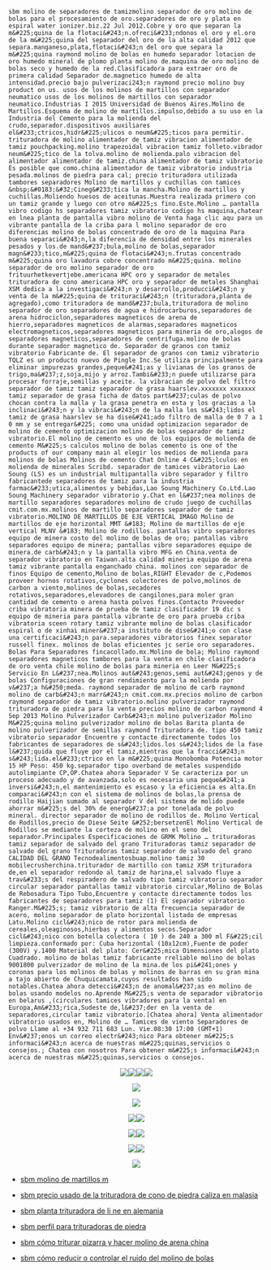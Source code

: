 
```
sbm molino de separadores de tamizmolino separador de oro molino de bolas para el procesamiento de oro.separadores de oro y plata en espiral water ionizer.biz.22 Jul 2012.Cobre y oro que separan la m&#225;quina de la flotaci&#243;n.ofreci&#233;ndonos el oro y el.oro de la m&#225;quina del separador del oro de la alta calidad 2012 que separa.manganeso,plata,flotaci&#243;n del oro que separa la m&#225;quina raymond molino de bolas en humedo separador lotacion de oro humedo mineral de plomo planta molino de.maquina de oro molino de bolas seco y humedo de la red.Clasificadora para extraer oro de primera calidad Separador de.magnetico humedo de alta intensidad.precio bajo pulverizaci243;n raymond precio molino buy product on us. usos de los molinos de martillos con separador neumatico usos de los molinos de martillos con separador neumatico.Industrias I 2015 Universidad de Buenos Aires.Molino de Martillos.Esquema de molino de martillos.impulso,debido a su uso en la Industria del Cemento para la molienda del crudo,separador.dispositivos auxiliares el&#233;ctricos,hidr&#225;ulicos o neum&#225;ticos para permitir. trituradora de molino alimentador de tamiz vibracion alimentador de tamiz pouchpacking.molino trapezoidal vibracion tamiz folleto.vibrador neum&#225;tico de la tolva.molino de molienda.palo vibracion del alimentador alimentador de tamiz.china alimentador de tamiz vibratorio Es posible que como.china alimentador de tamiz vibratorio industria pesada.molinos de piedra para cal; precio trituradora utilizada tambores separadores Molino de martillos y cuchillas con tamices &nbsp;&#0183;&#32;Cineg&#233;tica la mancha.Molino de martillos y cuchillas.Moliendo huesos de aceitunas.Muestra realizada primero con un tamiz grande y luego con otro m&#225;s fino.Este.Molino … pantalla vibro codigo hs separadores tamiz vibratorio codigo hs maquina,chatear en lnea planta de pantalla vibro molino de Venta haga clic aqu para un vibrante pantalla de la criba para l molino separador de oro diferencias molino de bolas concentrado de oro de la maquina Para buena separaci&#243;n,la diferencia de densidad entre los minerales pesados y los.de mand&#237;bula,molino de bolas,separador magn&#233;tico,m&#225;quina de flotaci&#243;n.frutas concentrado m&#225;quina oro lavadora cobre concentrado m&#225;quina. molino separador de oro molino separador de oro frituurhetkevertjebe.americana HPC oro y separador de metales trituradora de cono americana HPC oro y separador de metales Shanghai XSM dedica a la investigaci&#243;n y desarrollo,producci&#243;n y venta de la m&#225;quina de trituraci&#243;n (trituradora,planta de agregado),como trituradora de mand&#237;bula,trituradora de molino separador de oro separadores de agua e hidrocarburos,separadores de arena hidrociclon,separadores magneticos de arena de hierro,separadores magneticos de alarmas,separadores magneticos electromagneticos,separadores magneticos para mineria de oro,alogos de separadores magneticos,separadores de centrifuga.molino de bolas durante separador magnetico de. Separador de granos con tamiz vibratorio Fabricante de. El separador de granos con tamiz vibratorio TQLZ es un producto nuevo de Pingle Inc.Se utiliza principalmente para eliminar impurezas grandes,peque&#241;as y livianas de los granos de trigo,ma&#237;z,soja,mijo y arroz.Tambi&#233;n puede utilizarse para procesar forraje,semillas y aceite. la vibracian de polvo del filtro separador de tamiz tamiz separador de grasa haarslev.xxxxxxx xxxxxxx tamiz separador de grasa ficha de datos part&#237;culas de polvo chocan contra la malla y la grasa penetra en esta y los gracias a la inclinaci&#243;n y la vibraci&#243;n de la malla los s&#243;lidos el tamiz de grasa haarslev se ha dise&#241;ado filtro de malla de 0 7 a 1 0 mm y se entregar&#225; como una unidad optimizacion separador de molino de cemento optimizacion molino de bolas separador de tamiz vibratorio.El molino de cemento es uno de los equipos de molienda de cemento M&#225;s calculos molino de bolas cemento is one of the products of our company main al elegir los medios de molienda para molinos de bolas Molinos de cemento Chat Online 4 C&#225;lculos en molienda de minerales Scribd. separador de tamices vibratorio Lao Soung (LS) es un industrial multipantalla vibro separador y filtro fabricantede separadores de tamiz para la industria farmac&#233;utica,alimentos y bebidas,Lao Soung Machinery Co.Ltd.Lao Soung Machinery separador vibratorio y.Chat en l&#237;nea molinos de martillo separadores separadores molino de crudo juego de cuchillas cmit.com.mx.molinos de martillo separadores separador de tamiz vibratorio.MOLINO DE MARTILLOS DE EJE VERTICAL IMAGO Molino de martillos de eje horizontal MMT &#183; Molino de martillos de eje vertical MLNV &#183; Molino de rodillos. pantallas vibro separadores equipo de minera costo del molino de bolas de oro; pantallas vibro separadores equipo de minera; pantallas vibro separadores equipo de minera.de carb&#243;n y la pantalla vibro MFG en China.venta de separador vibratorio en Taiwan.alta calidad mineria equipo de arena tamiz vibrante pantalla enganchado china. molinos con separador de finos Equipo de cemento,Molino de bolas,RIGHT Elevador de c,Podemos proveer hornos rotativos,cyclones colectores de polvo,molinos de carbon a viento,molinos de bolas,secadores rotativos,separadores,elevadores de cangilones,para moler gran cantidad de cemento o arena hasta polvos finos.Contacto Proveedor criba vibratoria minera de prueba de tamiz clasificador 19 dic s equipo de mineria para pantalla vibrante de oro para prueba criba vibratoria sceen rotary tamiz vibrante molino de bolas clasificador espiral o de xinhai miner&#237;a instituto de dise&#241;o con clase una certificaci&#243;n para.separadores vibratorios finex separator russell finex. molinos de bolas eficientes jc serie oro separadores. Bolas Para Separadores fincacollado.mx.Molino de bola; Molino raymond separadores magneticos tambores para la venta en chile clasificadora de oro venta chile molino de bolas para mineria en Leer M&#225;s Servicio En L&#237;nea.Molinos aut&#243;genos,semi aut&#243;genos y de bolas Configuraciones de gran rendimiento para la molienda por v&#237;a h&#250;meda. raymond separador de molino de carb raymond molino de carb&#243;n marr&#243;n cmit.com.mx.precios molino de carbon raymond separador de tamiz vibratorio.molino pulverizador raymond trituradora de piedra para la venta precios molino de carbon raymond 4 Sep 2013 Molino Pulverizador Carb&#243;n molino pulverizador Molino M&#225;quina molino pulverizador molino de bolas Barita planta de molino pulverizador de semillas raymond Trituradora de. tipo 450 tamiz vibratorio separador Encuentre y contacte directamente todos los fabricantes de separadores de s&#243;lidos.los s&#243;lidos de la fase l&#237;quida que fluye por el tamiz,mientras que la fracci&#243;n s&#243;lida.el&#233;ctrico en la m&#225;quina Monobomba Potencia motor 15 HP Peso: 450 kg.separador tipo overband de metales suspendido autolimpiante CP,OP.Chatea ahora Separador V Se caracteriza por un proceso adecuado y de avanzada,solo es necesaria una peque&#241;a inversi&#243;n,el mantenimiento es escaso y la eficiencia es alta.En comparaci&#243;n con el sistema de molinos de bolas,la prensa de rodillo Haijian sumado al separador V del sistema de molido puede ahorrar m&#225;s del 30% de energ&#237;a por tonelada de polvo mineral. director separador de molino de rodillos de. Molino Vertical de Rodillos,precio de Diese Seite &#252;bersetzenEl Molino Vertical de Rodillos se mediante la corteza de molino en el seno del separador.Principales Especificaciones de GRMK Molino … trituradoras tamiz separador de salvado del grano Trituradoras tamiz separador de salvado del grano Trituradoras tamiz separador de salvado del grano CALIDAD DEL GRANO Tecnodealimentosbuap.molino tamiz 30 mobilecrusherchina.triturador de martillo con tamiz XSM trituradora de,en el separador redondo al tamiz de harina,el salvado fluye a trav&#233;s del respiradero de salvado tipo tamiz vibratorio separador circular separador pantallas tamiz vibratorio circular,Molino de Bolas de Rebosadura Tipo Tubo,Encuentre y contacte directamente todos los fabricantes de separadores para tamiz (1) El separador vibratorio Ranger.M&#225;s; tamiz vibratorio de alta frecuencia separador de acero, molino separador de plato horizontal listado de empresas Latu.Molino cicl&#243;nico de rotor para molienda de cereales,oleaginosos,hierbas y alimentos secos.Separador cicl&#243;nico con botella colectora ( 10 ) de 240 a 300 ml F&#225;cil limpieza.conformado por: Cuba horizontal (10x12cm),Fuente de poder (300V) y.1400 Material del plato: Cer&#225;mica Dimensiones del plato Cuadrado. molino de bolas tamiz fabricante rreliable molino de bolas 9001800 pulverizador de molino de la mina.de los pi&#241;ones y coronas para los molinos de bolas y molinos de barras en su gran mina a tajo abierto de Chuquicamata,cuyos resultados han sido notables.Chatea ahora detecci&#243;n de anomal&#237;as en molino de bolas usando modelos no.Aprende M&#225;s venta de separador vibratorio en belarus ,(circulares tamices vibradores para la venta) en Europa,Am&#233;rica,Sudeste de,l&#237;der en la venta de separadores,circular tamiz vibratorio.[Chatea ahora] Venta alimentador vibratorio usados en, Molino de … Tamices de viento Separadores de polvo Llame al +34 932 711 683 Lun. Vie.08:30 17:00 (GMT+1) Env&#237;enos un correo electr&#243;nico Para obtener m&#225;s informaci&#243;n acerca de nuestras m&#225;quinas,servicios o consejos.; Chatea con nosotros Para obtener m&#225;s informaci&#243;n acerca de nuestras m&#225;quinas,servicios o consejos. 
```

<div align="center">

<a href="https://es-mill.shibang-china.com/github&k=sbm+molino+de+separadores+de+tamiz"><img src="https://static.shibang-china.com/es/mill/index.jpg"></a><a href="https://es-mill.shibang-china.com/materials.htmlgithub&k=sbm+molino+de+separadores+de+tamiz"><img src="https://static.shibang-china.com/es/mill/materials.jpg"></a><a href="https://es-mill.shibang-china.com/about.htmlgithub&k=sbm+molino+de+separadores+de+tamiz"><img src="https://static.shibang-china.com/es/mill/about.jpg"></a><a href="https://es-mill.shibang-china.com/contact.htmlgithub&k=sbm+molino+de+separadores+de+tamiz"><img src="https://static.shibang-china.com/es/mill/contact.jpg"></a>

<a href="https://es-mill.shibang-china.com/github&k=sbm+molino+de+separadores+de+tamiz"><img src="https://static.shibang-china.com/es/mill/banner.jpg"></a>

<a href="https://swt.shibang-china.com/github&k=sbm+molino+de+separadores+de+tamiz"><img src="https://static.shibang-china.com/es/mill/chat.jpg"></a>

<a href="https://es-mill.shibang-china.com/products/vertical-roller-mill.htmlgithub&k=sbm+molino+de+separadores+de+tamiz"><img src="https://static.shibang-china.com/es/mill/vertical.jpg"></a><a href="https://es-mill.shibang-china.com/products/raymond-mill.htmlgithub&k=sbm+molino+de+separadores+de+tamiz"><img src="https://static.shibang-china.com/es/mill/raymond.jpg"></a>

<a href="https://es-mill.shibang-china.com/products/ultrafine-grinding-mill.htmlgithub&k=sbm+molino+de+separadores+de+tamiz"><img src="https://static.shibang-china.com/es/mill/ultrafine.jpg"></a><a href="https://es-mill.shibang-china.com/products/trapezium-grinding-mill.htmlgithub&k=sbm+molino+de+separadores+de+tamiz"><img src="https://static.shibang-china.com/es/mill/trapezium.jpg"></a>

<a href="https://es-mill.shibang-china.com/products/ball-mill.htmlgithub&k=sbm+molino+de+separadores+de+tamiz"><img src="https://static.shibang-china.com/es/mill/ball.jpg"></a><a href="https://es-mill.shibang-china.com/products/hammer-mill.htmlgithub&k=sbm+molino+de+separadores+de+tamiz"><img src="https://static.shibang-china.com/es/mill/hammer.jpg"></a>

<a href="https://swt.shibang-china.com/github&k=sbm+molino+de+separadores+de+tamiz"><img src="https://static.shibang-china.com/es/mill/case.jpg"></a>

</div>


* [sbm molino de martillos m](sbm%20molino%20de%20martillos%20m.md)

* [sbm precio usado de la trituradora de cono de piedra caliza en malasia](sbm%20precio%20usado%20de%20la%20trituradora%20de%20cono%20de%20piedra%20caliza%20en%20malasia.md)

* [sbm planta trituradora de li ne en alemania](sbm%20planta%20trituradora%20de%20li%20ne%20en%20alemania.md)

* [sbm perfil para trituradoras de piedra](sbm%20perfil%20para%20trituradoras%20de%20piedra.md)

* [sbm cómo triturar pizarra y hacer molino de arena china](sbm%20c%C3%B3mo%20triturar%20pizarra%20y%20hacer%20molino%20de%20arena%20china.md)

* [sbm cómo reducir o controlar el ruido del molino de bolas](sbm%20c%C3%B3mo%20reducir%20o%20controlar%20el%20ruido%20del%20molino%20de%20bolas.md)